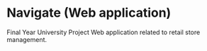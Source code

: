 # Navigate (Web application)
Final Year University Project Web application related to retail store management.
